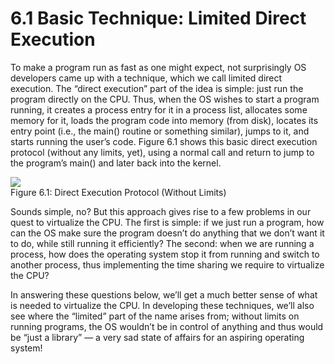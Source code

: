 # 6.1 Basic Technique: Limited Direct Execution  

To make a program run as fast as one might expect, not surprisingly OS developers came up with a technique, which we call limited direct execution. The “direct execution” part of the idea is simple: just run the program directly on the CPU. Thus, when the OS wishes to start a program running, it creates a process entry for it in a process list, allocates some memory for it, loads the program code into memory (from disk), locates its entry point (i.e., the main() routine or something similar), jumps to it, and starts running the user’s code. Figure 6.1 shows this basic direct execution protocol (without any limits, yet), using a normal call and return to jump to the program’s main() and later back into the kernel.  

![](images/69edf1541213b0cfe86f6fea85c7ed3b5da6a86d13a424b99d1423f03debb28f.jpg)  
Figure 6.1: Direct Execution Protocol (Without Limits)  

Sounds simple, no? But this approach gives rise to a few problems in our quest to virtualize the CPU. The first is simple: if we just run a program, how can the OS make sure the program doesn’t do anything that we don’t want it to do, while still running it efficiently? The second: when we are running a process, how does the operating system stop it from running and switch to another process, thus implementing the time sharing we require to virtualize the CPU?  

In answering these questions below, we’ll get a much better sense of what is needed to virtualize the CPU. In developing these techniques, we’ll also see where the “limited” part of the name arises from; without limits on running programs, the OS wouldn’t be in control of anything and thus would be “just a library” — a very sad state of affairs for an aspiring operating system!  

